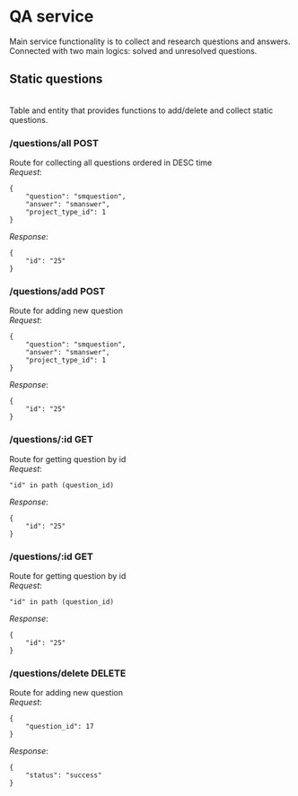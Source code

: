 # QA service

Main service functionality is to collect and research questions and answers. Connected with two main logics: solved and unresolved questions.

## Static questions
\
Table and entity that provides functions to add/delete and collect static questions.

### /questions/all POST

Route for collecting all questions ordered in DESC time \
*Request*: 
```
{
    "question": "smquestion", 
    "answer": "smanswer",
    "project_type_id": 1
}
```

*Response*:
```
{
    "id": "25"
}
```

### /questions/add POST

Route for adding new question  
*Request*: 
```
{
    "question": "smquestion", 
    "answer": "smanswer",
    "project_type_id": 1
}
```

*Response*:
```
{
    "id": "25"
}
```
### /questions/:id GET

Route for getting question by id  
*Request*: 
```
"id" in path (question_id)
```

*Response*:
```
{
    "id": "25"
}
```

### /questions/:id GET

Route for getting question by id  
*Request*: 
```
"id" in path (question_id)
```

*Response*:
```
{
    "id": "25"
}
```

### /questions/delete DELETE

Route for adding new question  
*Request*: 
```
{
    "question_id": 17
}
```

*Response*:
```
{
    "status": "success"
}
```